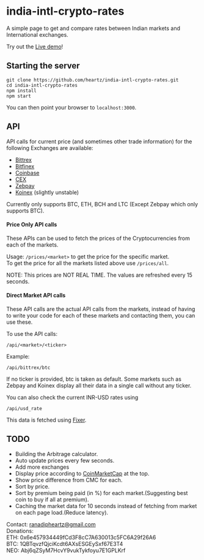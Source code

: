 # india-intl-crypto-rates
A simple page to get and compare rates between Indian markets and International exchanges.

Try out the [Live demo](https://moonlit-academy-178514.appspot.com/)!

## Starting the server

```
git clone https://github.com/heartz/india-intl-crypto-rates.git
cd india-intl-crypto-rates
npm install
npm start
```

You can then point your browser to  ```localhost:3000```.

## API 

API calls for current price (and sometimes other trade information) for the following Exchanges are available:

* [Bittrex](www.bittrex.com)
* [Bitfinex](www.bitfinex.com)
* [Coinbase](www.coinbase.com)
* [CEX](www.cex.io)
* [Zebpay](www.zebpay.com)
* [Koinex](https://koinex.in) (slightly unstable)

Currently only supports BTC, ETH, BCH and LTC (Except Zebpay which only supports BTC).

#### Price Only API calls

These APIs can be used to fetch the prices of the Cryptocurrencies from each of the markets.

Usage: ```/prices/<market>``` to get the price for the specific market.  
To get the price for all the markets listed above use ```/prices/all```.

NOTE: This prices are NOT REAL TIME. The values are refreshed every 15 seconds.

#### Direct Market API calls

These API calls are the actual API calls from the markets, instead of having to write your code for each of these markets and contacting them, you can use these. 

To use the API calls:
```
/api/<market>/<ticker>
```
Example:

```
/api/bittrex/btc
```

If no ticker is provided, btc is taken as default.
Some markets such as Zebpay and Koinex display all their data in a single call without any ticker.

You can also check the current INR-USD rates using
```
/api/usd_rate
```

This data is fetched using [Fixer](http://fixer.io/).


## TODO

* Building the Arbitrage calculator.
* Auto update prices every few seconds.
* Add more exchanges
* Display price according to [CoinMarketCap](https://coinmarketcap.com/) at the top.
* Show price difference from CMC for each.
* Sort by price.
* Sort by premium being paid (in %) for each market.(Suggesting best coin to buy if all at premium).
* Caching the market data for 10 seconds instead of fetching from market on each page load.(Reduce latency).

Contact: ranadipheartz@gmail.com   
Donations:  
ETH: 0x6e457934449fCd3F8cC7A630013c5FC6A29f26A6   
BTC: 1QBTqvzfQjciKcdt6AXsESGEySxf67E3T4  
NEO: Abj6qZSyM7HcvY9vukTykfoyu7E1GPLKrf

